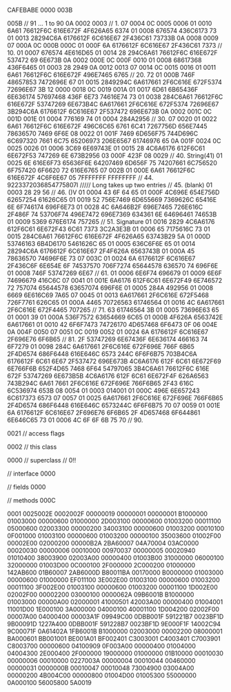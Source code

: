 CAFEBABE 
0000 003B 

005B // 91 ... 1 to 90
0A 0002 0003                                    // 1. 
07 0004
0C 0005 0006
01 0010 6A61 76612F6C 616E672F 4F626A65 6374
01 0008 676574 436C6173 73
01 0013 28294C6A 6176612F 6C616E67 2F436C61 
        73733B
0A 0008 0009 
07 000A
0C 000B 000C 
01 000F 6A 6176612F 6C616E67 2F436C61 7373      // 10. 
01 0007 676574 4E616D65 
01 0014 28 294C6A61 76612F6C 616E672F 537472
        69 6E673B
0A 0002 000E 
0C 000F 0010
01 0008 68617368 436F6465 
01 0003 28 2949
0A 0012 0013
07 0014
0C 0015 0016
01 0011 6A61 76612F6C 616E672F 496E7465 6765    // 20.
        72
01 000B 746F 48657853 7472696E 67
01 0015 2849294C 6A617661 2F6C616E 672F5374 
        72696E67 3B
12 0000 0018
0C 0019 001A
01 0017 6D61 6B65436F 6E636174 57697468 436F
        6E73 74616E74 73
01 0038 284C6A61 76612F6C 616E672F 53747269 
        6E673B4C 6A617661 2F6C616E 672F5374 
        72696E67 3B294C6A 6176612F 6C616E67 
        2F537472 696E673B 
0A 0002 001C
0C 001D 001E
01 0004 776169 74
01 0004 284A2956                                // 30. 
07 0020
01 0022 6A61 76612F6C 616E672F 496C6C65 6761
        6C41 7267756D 656E7445 78636570 7469
        6F6E 
08 0022
01 001F 7469 6D656F75 744D696C 6C697320 7661
        6C75 65206973 206E6567 61746976 65
0A 001F 0024
0C 0025 0026
01 0006 3C69 6E69743E 
01 0015 28 4C6A6176 612F6C61 6E672F53 747269
        6E 673B2956 
03 000F 423F
08 0029                                         // 40. String(41)
01 0025 6E 616E6F73 65636F6E 64207469 6D656F
        75 74207661 6C756520 6F757420 6F6620
        72 616E6765 
07 002B
01 000E 6A61 76612F6C 616E672F 4C6F6E67 
05 7FFFFFFF FFFFFFFF                            // 44. 9223372036854775807l
///// Long takes up two entries                 // 45. (blank)
01 0003 28 29 56                                // 46. ()V
01 0004 43 6F 64 65
01 000F 4C696E 654E756D 62657254 61626C65 
01 0019 52 756E7469 6D655669 7369626C 65416E
        6E 6F746174 696F6E73 
01 0028 4C 6A646B2F 696E7465 726E616C 2F486F
        74 53706F74 496E7472 696E7369 634361
        6E 64696461 74653B
01 0009 5369 676E6174 757265                    // 51. Signature
01 0016 2829 4C6A6176 612F6C61 6E672F43 6C61
        7373 3C2A3E3B 
01 0006 65 7175616C 73
01 0015 284C6A61 76612F6C 616E672F 4F626A65 
        63743B29 5A
01 000D 53746163 6B4D6170 5461626C 65
01 0005 636C6F6E 65
01 0014 28294C6A 6176612F 6C616E67 2F4F626A 
        6563743B 
01 000A 45 78636570 74696F6E 73
07 003C 
01 0024 6A 6176612F 6C616E67 2F436C6F 6E654E
        6F 74537570 706F7274 65644578 636570
        74 696F6E
01 0008 746F 53747269 6E67                      // 61.
01 0006 6E6F74 696679
01 0009 6E6F 74696679 416C6C
07 0041
01 001E 6A6176 612F6C61 6E672F49 6E746572 72
        757074 65644578 63657074 696F6E
01 0005 284A 492956
01 0008 6669 6E616C69 7A65
07 0045
01 0013 6A617661 2F6C616E 672F5468 726F7761 
        626C65
01 000A 4465 70726563 61746564 
01 0016 4C 6A617661 2F6C616E 672F4465 707265    // 71.
        63 61746564 3B
01 0005 73696E63 65
01 0001 39
01 000A 536F7572 63654669 6C65
01 000B 4F626A 6563742E 6A617661 
01 0010 42 6F6F7473 74726170 4D657468 6F6473
0F 06 004E
0A 004F 0050 
07 0051
0C 0019 0052 
01 0024 6A 6176612F 6C616E67 2F696E76 6F6B65    // 81. 
        2F 53747269 6E67436F 6E636174 466163
        74 6F7279
01 0098 284C 6A617661 2F6C616E 672F696E 766F
        6B65 2F4D6574 686F6448 616E646C 6573
        244C 6F6F6B75 703B4C6A 6176612F 6C61
        6E67 2F537472 696E673B 4C6A6176 612F
        6C61 6E672F69 6E766F6B 652F4D65 7468
        6F64 54797065 3B4C6A61 76612F6C 616E
        672F 53747269 6E673B5B 4C6A6176 612F
        6C61 6E672F4F 626A6563 743B294C 6A61
        7661 2F6C616E 672F696E 766F6B65 2F43
        616C 6C536974 653B
08 0054
01 0003 014001
01 000C 496E 6E657243 6C617373 6573
07 0057
01 0025 6A617661 2F6C616E 672F696E 766F6B65 
        2F4D6574 686F6448 616E646C 6573244C 
        6F6F6B75 70
07 0059 
01 001E 6A 6176612F 6C616E67 2F696E76 6F6B65
        2F 4D657468 6F644861 6E646C65 73
01 0006 4C 6F 6F 6B 75 70                       // 90.

0021 // access flags

0002 // this class

0000 // superclass // 0!!


// interface
0000

// fields
0000 

// methods
000C

0001 0025002E 0002002F 00000019 00000001 00000001 B1000000 01003000 00000600 01000000 2D003100 00000600 01003200 00011100 05000600 02003300 00000200 34003100 00000600 01003200 00010100 0F001000 01003100 00000600 01003200 00000100 35003600 01002F00 00002E00 02000200 00000B2A 2BA60007 04A70004 03AC0000 00020030 00000006 00010000 00970037 00000005 00020940 01010400 38003900 02003A00 00000400 01003B00 31000000 06000100 32000000 01003D00 0C000100 2F000000 2C000200 01000000 142AB600 01B60007 2AB6000D B80011BA 00170000 B0000000 01003000 00000600 01000000 EF011100 3E002E00 01003100 00000600 01003200 00011100 3F002E00 01003100 00000600 01003200 00001100 1D002E00 02002F00 00002200 03000100 0000062A 09B6001B B1000000 01003000 00000A00 02000001 41000501 42003A00 00000400 01004001 11001D00 1E000100 3A000000 04000100 40001100 1D004200 02002F00 00007A00 04000400 00003A1F 09949C00 0DBB001F 591221B7 0023BF1D 9B00091D 1227A400 0DBB001F 591228B7 0023BF1D 9E000F1F 14002C94 9C00071F 0A61402A 1FB6001B B1000000 02003000 00002200 08000001 BA000601 BB001001 BE001A01 BF002401 C3003001 C4003401 C7003901 C8003700 00000600 04100909 0F003A00 00000400 01004000 04004300 2E000400 2F000000 19000000 01000000 01B10000 00010030 00000006 00010000 0227003A 00000004 00010044 00460000 00000031 0000000B 00010047 00010048 73004900 03004A00 00000200 4B004C00 00000800 01004D00 01005300 55000000 0A000100 56005800 5A0019